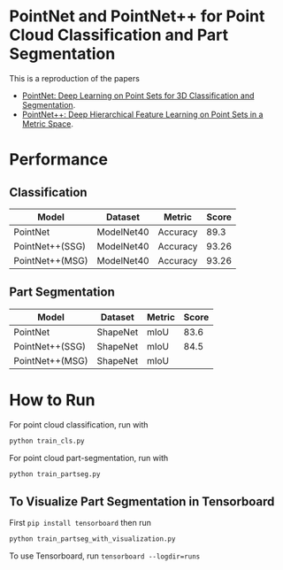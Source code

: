 PointNet and PointNet++ for Point Cloud Classification and Part Segmentation
====

This is a reproduction of the papers
- [PointNet: Deep Learning on Point Sets for 3D Classification and Segmentation](https://arxiv.org/abs/1612.00593).
- [PointNet++: Deep Hierarchical Feature Learning on Point Sets in a Metric Space](https://arxiv.org/abs/1706.02413).

# Performance

## Classification
| Model           | Dataset    | Metric   | Score |
|-----------------|------------|----------|-------|
| PointNet        | ModelNet40 | Accuracy | 89.3  |
| PointNet++(SSG) | ModelNet40 | Accuracy | 93.26 |
| PointNet++(MSG) | ModelNet40 | Accuracy | 93.26 |

## Part Segmentation

| Model           | Dataset    | Metric   | Score |
|-----------------|------------|----------|-------|
| PointNet        | ShapeNet   | mIoU     | 83.6  |
| PointNet++(SSG) | ShapeNet   | mIoU     | 84.5  |
| PointNet++(MSG) | ShapeNet   | mIoU     |       |

# How to Run

For point cloud classification, run with

```python
python train_cls.py
```

For point cloud part-segmentation, run with

```python
python train_partseg.py
```

## To Visualize Part Segmentation in Tensorboard
First ``pip install tensorboard``
then run
```python 
python train_partseg_with_visualization.py
```
To use Tensorboard, run 
``tensorboard --logdir=runs``
